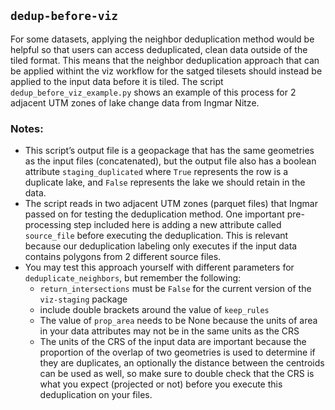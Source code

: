 ## `dedup-before-viz`

For some datasets, applying the neighbor deduplication method would be helpful so that users can access deduplicated, clean data outside of the tiled format. This means that the neighbor deduplication approach that can be applied withint the viz workflow for the satged tilesets should instead be applied to the input data before it is tiled. The script `dedup_before_viz_example.py` shows an example of this process for 2 adjacent UTM zones of lake change data from Ingmar Nitze. 

### Notes:

- This script’s output file is a geopackage that has the same geometries as the input files (concatenated), but the output file also has a boolean attribute `staging_duplicated` where `True` represents the row is a duplicate lake, and `False` represents the lake we should retain in the data. 
- The script reads in two adjacent UTM zones (parquet files) that Ingmar passed on for testing the deduplication method. One important pre-processing step included here is adding a new attribute called `source_file` before executing the deduplication. This is relevant because our deduplication labeling only executes if the input data contains polygons from 2 different source files.
- You may test this approach yourself with different parameters for `deduplicate_neighbors`, but remember the following:
  - `return_intersections` must be `False` for the current version of the `viz-staging` package
  -  include double brackets around the value of `keep_rules`
  - The value of `prop_area` needs to be None because the units of area in your data attributes may not be in the same units as the CRS
  - The units of the CRS of the input data are important because the proportion of the overlap of two geometries is used to determine if they are duplicates, an optionally the distance between the centroids can be used as well, so make sure to double check that the CRS is what you expect (projected or not) before you execute this deduplication on your files.
